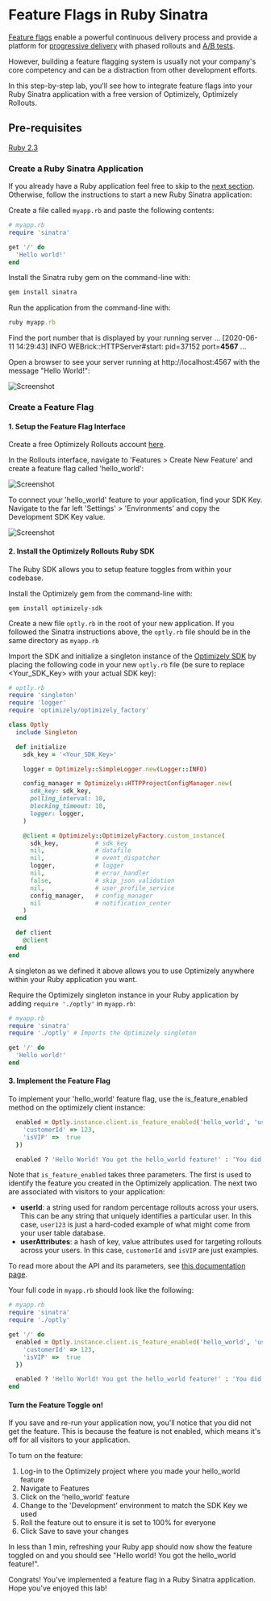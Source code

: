 # Feature Flags in Ruby Sinatra

[Feature flags](https://www.optimizely.com/optimization-glossary/feature-flags/?) enable a powerful continuous delivery process and provide a platform for [progressive delivery](https://www.optimizely.com/optimization-glossary/progressive-delivery/) with phased rollouts and [A/B tests](https://www.optimizely.com/optimization-glossary/ab-testing/).

However, building a feature flagging system is usually not your company's core competency and can be a distraction from other development efforts.

In this step-by-step lab, you'll see how to integrate feature flags into your Ruby Sinatra application with a
free version of Optimizely, Optimizely Rollouts.

## Pre-requisites
 [Ruby 2.3](https://www.ruby-lang.org/en/documentation/installation/)

### Create a Ruby Sinatra Application

If you already have a Ruby application feel free to skip to the [next section](#create-a-feature-flag). Otherwise, follow the instructions to start a new Ruby Sinatra application:


Create a file called `myapp.rb` and paste the following contents:

```ruby
# myapp.rb
require 'sinatra'

get '/' do
  'Hello world!'
end
```

Install the Sinatra ruby gem on the command-line with:

```ruby
gem install sinatra
```

Run the application from the command-line with:
```ruby
ruby myapp.rb
```

Find the port number that is displayed by your running server
...
[2020-06-11 14:29:43] INFO  WEBrick::HTTPServer#start: pid=37152 port=**4567**
...

Open a browser to see your server running at http://localhost:4567 with the message "Hello World!":

![Screenshot](https://raw.githubusercontent.com/optimizely/labs/master/labs/feature-flags-ruby-sinatra/screenshots/app.png)

### Create a Feature Flag

#### 1. Setup the Feature Flag Interface

Create a free Optimizely Rollouts account [here](https://www.optimizely.com/rollouts-signup/?utm_source=labs&utm_campaign=asa-sinatra-flags).

In the Rollouts interface, navigate to 'Features > Create New Feature' and create a feature flag called 'hello_world':

![Screenshot](https://raw.githubusercontent.com/optimizely/labs/master/labs/feature-flags-ruby-sinatra/screenshots/create-flag.gif)

To connect your 'hello_world' feature to your application, find your SDK Key. Navigate to the far left 'Settings' > 'Environments' and copy the Development SDK Key value.

![Screenshot](https://raw.githubusercontent.com/optimizely/labs/master/labs/feature-flags-ruby-sinatra/screenshots/sdk-key.gif)

#### 2. Install the Optimizely Rollouts Ruby SDK

The Ruby SDK allows you to setup feature toggles from within your codebase.

Install the Optimizely gem from the command-line with:

```
gem install optimizely-sdk
```

Create a new file `optly.rb` in the root of your new application. If you followed the Sinatra instructions above, the `optly.rb` file should be in the same directory as `myapp.rb`

Import the SDK and initialize a singleton instance of the [Optimizely SDK](https://github.com/optimizely/ruby-sdk) by placing the following code in your new `optly.rb` file (be sure to replace <Your_SDK_Key> with your actual SDK key):

```ruby
# optly.rb
require 'singleton'
require 'logger'
require 'optimizely/optimizely_factory'

class Optly
  include Singleton

  def initialize
    sdk_key = '<Your_SDK_Key>'

    logger = Optimizely::SimpleLogger.new(Logger::INFO)

    config_manager = Optimizely::HTTPProjectConfigManager.new(
      sdk_key: sdk_key,
      polling_interval: 10,
      blocking_timeout: 10,
      logger: logger,
    )

    @client = Optimizely::OptimizelyFactory.custom_instance(
      sdk_key,          # sdk_key
      nil,              # datafile
      nil,              # event_dispatcher
      logger,           # logger
      nil,              # error_handler
      false,            # skip_json_validation
      nil,              # user_profile_service
      config_manager,   # config_manager
      nil               # notification_center
    )
  end

  def client
    @client
  end
end
```

A singleton as we defined it above allows you to use Optimizely anywhere within your Ruby application you want.

Require the Optimizely singleton instance in your Ruby application by adding `require './optly'` in `myapp.rb`:

```ruby
# myapp.rb
require 'sinatra'
require './optly' # Imports the Optimizely singleton

get '/' do
  'Hello world!'
end
```

#### 3. Implement the Feature Flag

To implement your 'hello_world' feature flag, use the is_feature_enabled method on the optimizely client instance:


```ruby
  enabled = Optly.instance.client.is_feature_enabled('hello_world', 'user123', {
    'customerId' => 123,
    'isVIP' =>  true
  })

  enabled ? 'Hello World! You got the hello_world feature!' : 'You did not get the hello_world feature'
```

Note that `is_feature_enabled` takes three parameters. The first is used to identify the feature you created in the Optimizely application. The next two are associated with visitors to your application:

* **userId**: a string used for random percentage rollouts across your users. This can be any string that uniquely identifies a particular user. In this case, `user123` is just a hard-coded example of what might come from your user table database.
* **userAttributes**: a hash of key, value attributes used for targeting rollouts across your users. In this case,
  `customerId` and `isVIP` are just examples.

To read more about the API and its parameters, see [this documentation page](https://docs.developers.optimizely.com/full-stack/docs/is-feature-enabled-ruby#section-parameters).

Your full code in `myapp.rb` should look like the following:

```ruby
# myapp.rb
require 'sinatra'
require './optly'

get '/' do
  enabled = Optly.instance.client.is_feature_enabled('hello_world', 'user123', {
    'customerId' => 123,
    'isVIP' =>  true
  })

  enabled ? 'Hello World! You got the hello_world feature!' : 'You did not get the hello_world feature'
end
```

#### Turn the Feature Toggle on!

If you save and re-run your application now, you'll notice that you did not get the feature. This is because the feature is not enabled, which means it's off for all visitors to your application.

To turn on the feature:
1. Log-in to the Optimizely project where you made your hello_world feature
2. Navigate to Features
3. Click on the 'hello_world' feature
4. Change to the 'Development' environment to match the SDK Key we used
5. Roll the feature out to ensure it is set to 100% for everyone
6. Click Save to save your changes

In less than 1 min, refreshing your Ruby app should now show the feature toggled on and you should see "Hello world! You got the hello_world feature!".

Congrats! You've implemented a feature flag in a Ruby Sinatra application. Hope you've enjoyed this lab!
